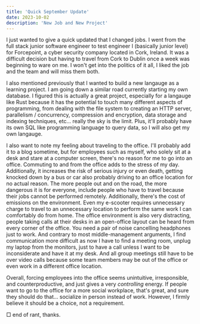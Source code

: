 ```yaml
---
title: 'Quick September Update'
date: 2023-10-02
description: 'New Job and New Project'
---
```


I just wanted to give a quick updated that I changed jobs. I went from the full stack junior software engineer to test engineer I (basically junior level) for Forcepoint, a cyber security company located in Cork, Ireland. It was a difficult decision but having to travel from Cork to Dublin once a week was beginning to ware on me. I won't get into the politics of it all, I liked the job and the team and will miss them both. 

I also mentioned previously that I wanted to build a new langauge as a learning project. I am going down a similar road currently starting my own database. I figured this is actually a great project, especially for a langauge like Rust because it has the potential to touch many different aspects of programming, from dealing with the file system to creating an HTTP server, parallelism / concurrency, compression and encryption, data storage and indexing techniques, etc... really the sky is the limit. Plus, it'll probably have its own SQL like programming language to query data, so I will also get my own langauge. 

I also want to note my feeling about traveling to the office. I'll probably add it to a blog sometime, but for employees such as myself, who solely sit at a desk and stare at a computer screen, there's no reason for me to go into an office. Commuting to and from the office adds to the stress of my day. Additionally, it increases the risk of serious injury or even death, getting knocked down by a bus or car also probably driving to an office location for no actual reason. The more people out and on the road, the more dangerous it is for everyone, include people who have to travel because their jobs cannot be performed remotely. Additionally, there's the cost of emissions on the environment. Even my e-scooter requires unnecessary charge to travel to an unnecessary location to perform the same work I can comfortably do from home. The office environment is also very distracting, people taking calls at their desks in an open-office layout can be heard from every corner of the office. You need a pair of noise cancelling headphones just to work. And contrary to most middle-management arguments, I find communication more difficult as now I have to find a meeting room, unplug my laptop from the monitors, just to have a call unless I want to be inconsiderate and have it at my desk. And all group meetings still have to be over video calls because some team members may be out of the office or even work in a different office location. 

Overall, forcing employees into the office seems unintuitive, irresponsible, and counterproductive, and just gives a very _controlling_ energy. If people want to go to the office for a more social workplace, that's great, and sure they should do that... socialize in person instead of work. However, I firmly believe it should be a choice, not a requirement. 

$\Box$ end of rant, thanks.
